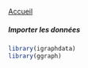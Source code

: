 
[Accueil](https://github.com/PirehP1/RessourcesReseauxED/blob/master/README.md)

##### Importer les données 
```R
library(igraphdata)
library(ggraph)




```
